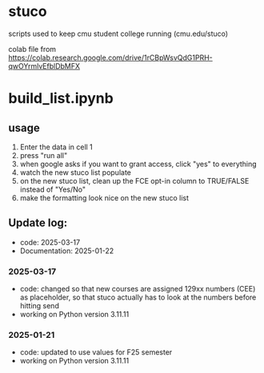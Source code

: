 # stuco
scripts used to keep cmu student college running (cmu.edu/stuco)

colab file from https://colab.research.google.com/drive/1rCBpWsvQdG1PRH-qwOYrmlvEfblDbMFX

# build_list.ipynb
## usage
1.   Enter the data in cell 1
2.   press "run all"
3.   when google asks if you want to grant access, click "yes" to everything
4.   watch the new stuco list populate
5.   on the new stuco list, clean up the FCE opt-in column to TRUE/FALSE instead of "Yes/No"
6.   make the formatting look nice on the new stuco list

## Update log:
* code: 2025-03-17
* Documentation: 2025-01-22

### 2025-03-17
* code: changed so that new courses are assigned 129xx numbers (CEE) as placeholder, so that stuco actually has to look at the numbers before hitting send
* working on Python version 3.11.11

### 2025-01-21
* code: updated to use values for F25 semester
* working on Python version 3.11.11
